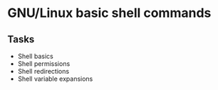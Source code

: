 # GNU/Linux basic shell commands

## Tasks

* Shell basics
* Shell permissions
* Shell redirections
* Shell variable expansions
